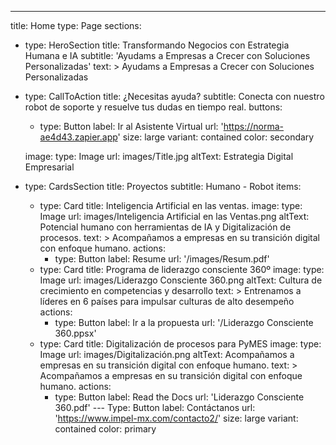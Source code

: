 ---
title: Home
type: Page
sections:
  - type: HeroSection
    title: Transformando Negocios con Estrategia Humana e IA
    subtitle: 'Ayudams a Empresas a Crecer con Soluciones Personalizadas'
    text: >
      Ayudams a Empresas a Crecer con Soluciones Personalizadas
  - type: CallToAction
  title: ¿Necesitas ayuda?
  subtitle: Conecta con nuestro robot de soporte y resuelve tus dudas en tiempo real.
  buttons:
    - type: Button
      label: Ir al Asistente Virtual
      url: 'https://norma-ae4d43.zapier.app'
      size: large
      variant: contained
      color: secondary

    image:
      type: Image
      url: images/Title.jpg
      altText: Estrategia Digital Empresarial
  - type: CardsSection
    title: Proyectos
    subtitle: Humano - Robot
    items:
      - type: Card
        title: Inteligencia Artificial en las ventas.
        image:
          type: Image
          url: images/Inteligencia Artificial en las Ventas.png
          altText: Potencial humano con herramientas de IA y Digitalización de procesos.
        text: >
          Acompañamos a empresas en su transición digital con enfoque humano.
        actions:
          - type: Button
            label: Resume
            url: '/images/Resum.pdf'
      - type: Card
        title: Programa de liderazgo consciente 360º
        image:
          type: Image
          url: images/Liderazgo Consciente 360.png
          altText: Cultura de crecimiento en competencias y desarrollo
        text: >
          Entrenamos a líderes en 6 países para impulsar culturas de alto desempeño
        actions:
          - type: Button
            label: Ir a la propuesta
            url: '/Liderazgo Consciente 360.ppsx'
      - type: Card
        title: Digitalización de procesos para PyMES
        image:
          type: Image
          url: images/Digitalización.png
          altText: Acompañamos a empresas en su transición digital con enfoque humano.
        text: >
          Acompañamos a empresas en su transición digital con enfoque humano.
        actions:
          - type: Button
            label: Read the Docs
            url: 'Liderazgo Consciente 360.pdf'
--- Type: Button
        label: Contáctanos
        url: 'https://www.impel-mx.com/contacto2/'
      size: large
      variant: contained
      color: primary
